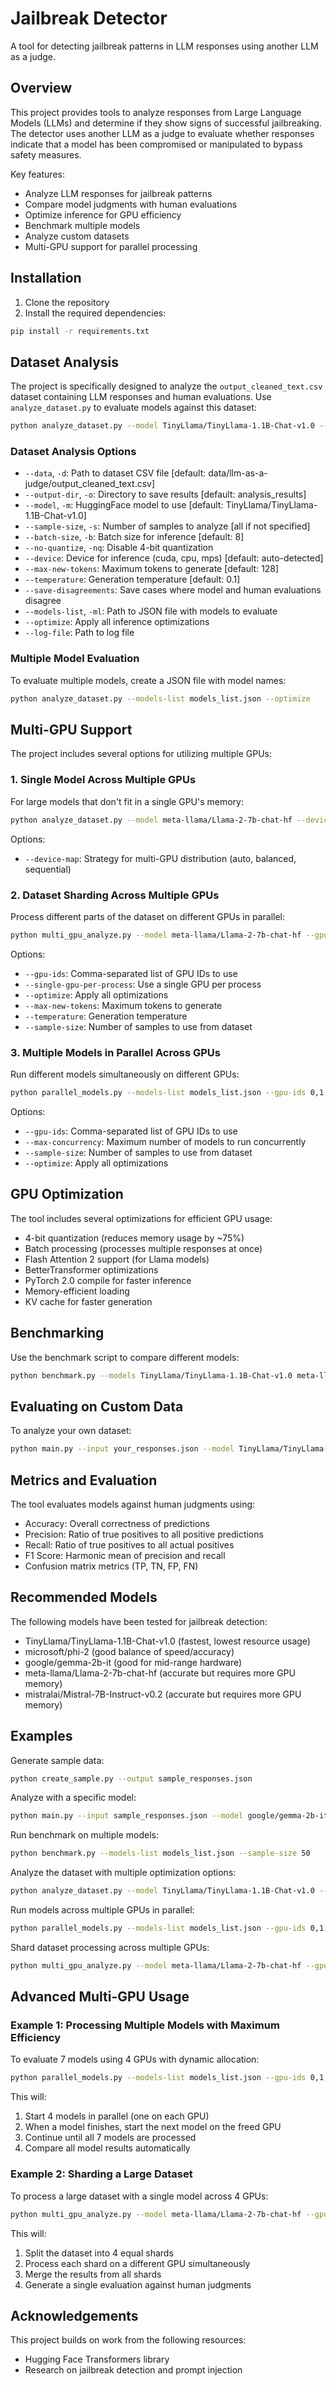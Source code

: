 # Jailbreak Detector

A tool for detecting jailbreak patterns in LLM responses using another LLM as a judge.

## Overview

This project provides tools to analyze responses from Large Language Models (LLMs) and determine if they show signs of successful jailbreaking. The detector uses another LLM as a judge to evaluate whether responses indicate that a model has been compromised or manipulated to bypass safety measures.

Key features:
- Analyze LLM responses for jailbreak patterns
- Compare model judgments with human evaluations
- Optimize inference for GPU efficiency
- Benchmark multiple models
- Analyze custom datasets
- Multi-GPU support for parallel processing

## Installation

1. Clone the repository
2. Install the required dependencies:

```bash
pip install -r requirements.txt
```

## Dataset Analysis

The project is specifically designed to analyze the `output_cleaned_text.csv` dataset containing LLM responses and human evaluations. Use `analyze_dataset.py` to evaluate models against this dataset:

```bash
python analyze_dataset.py --model TinyLlama/TinyLlama-1.1B-Chat-v1.0 --optimize
```

### Dataset Analysis Options

- `--data`, `-d`: Path to dataset CSV file [default: data/llm-as-a-judge/output_cleaned_text.csv]
- `--output-dir`, `-o`: Directory to save results [default: analysis_results]
- `--model`, `-m`: HuggingFace model to use [default: TinyLlama/TinyLlama-1.1B-Chat-v1.0]
- `--sample-size`, `-s`: Number of samples to analyze [all if not specified]
- `--batch-size`, `-b`: Batch size for inference [default: 8]
- `--no-quantize`, `-nq`: Disable 4-bit quantization
- `--device`: Device for inference (cuda, cpu, mps) [default: auto-detected]
- `--max-new-tokens`: Maximum tokens to generate [default: 128] 
- `--temperature`: Generation temperature [default: 0.1]
- `--save-disagreements`: Save cases where model and human evaluations disagree
- `--models-list`, `-ml`: Path to JSON file with models to evaluate
- `--optimize`: Apply all inference optimizations
- `--log-file`: Path to log file

### Multiple Model Evaluation

To evaluate multiple models, create a JSON file with model names:

```bash
python analyze_dataset.py --models-list models_list.json --optimize
```

## Multi-GPU Support

The project includes several options for utilizing multiple GPUs:

### 1. Single Model Across Multiple GPUs

For large models that don't fit in a single GPU's memory:

```bash
python analyze_dataset.py --model meta-llama/Llama-2-7b-chat-hf --device-map auto
```

Options:
- `--device-map`: Strategy for multi-GPU distribution (auto, balanced, sequential)

### 2. Dataset Sharding Across Multiple GPUs

Process different parts of the dataset on different GPUs in parallel:

```bash
python multi_gpu_analyze.py --model meta-llama/Llama-2-7b-chat-hf --gpu-ids 0,1,2,3
```

Options:
- `--gpu-ids`: Comma-separated list of GPU IDs to use
- `--single-gpu-per-process`: Use a single GPU per process
- `--optimize`: Apply all optimizations
- `--max-new-tokens`: Maximum tokens to generate
- `--temperature`: Generation temperature
- `--sample-size`: Number of samples to use from dataset

### 3. Multiple Models in Parallel Across GPUs

Run different models simultaneously on different GPUs:

```bash
python parallel_models.py --models-list models_list.json --gpu-ids 0,1,2,3
```

Options:
- `--gpu-ids`: Comma-separated list of GPU IDs to use
- `--max-concurrency`: Maximum number of models to run concurrently
- `--sample-size`: Number of samples to use from dataset
- `--optimize`: Apply all optimizations

## GPU Optimization

The tool includes several optimizations for efficient GPU usage:

- 4-bit quantization (reduces memory usage by ~75%)
- Batch processing (processes multiple responses at once)
- Flash Attention 2 support (for Llama models)
- BetterTransformer optimizations
- PyTorch 2.0 compile for faster inference
- Memory-efficient loading
- KV cache for faster generation

## Benchmarking

Use the benchmark script to compare different models:

```bash
python benchmark.py --models TinyLlama/TinyLlama-1.1B-Chat-v1.0 meta-llama/Llama-2-7b-chat-hf
```

## Evaluating on Custom Data

To analyze your own dataset:

```bash
python main.py --input your_responses.json --model TinyLlama/TinyLlama-1.1B-Chat-v1.0
```

## Metrics and Evaluation

The tool evaluates models against human judgments using:

- Accuracy: Overall correctness of predictions
- Precision: Ratio of true positives to all positive predictions
- Recall: Ratio of true positives to all actual positives
- F1 Score: Harmonic mean of precision and recall
- Confusion matrix metrics (TP, TN, FP, FN)

## Recommended Models

The following models have been tested for jailbreak detection:

- TinyLlama/TinyLlama-1.1B-Chat-v1.0 (fastest, lowest resource usage)
- microsoft/phi-2 (good balance of speed/accuracy)
- google/gemma-2b-it (good for mid-range hardware)
- meta-llama/Llama-2-7b-chat-hf (accurate but requires more GPU memory)
- mistralai/Mistral-7B-Instruct-v0.2 (accurate but requires more GPU memory)

## Examples

Generate sample data:
```bash
python create_sample.py --output sample_responses.json
```

Analyze with a specific model:
```bash
python main.py --input sample_responses.json --model google/gemma-2b-it
```

Run benchmark on multiple models:
```bash
python benchmark.py --models-list models_list.json --sample-size 50
```

Analyze the dataset with multiple optimization options:
```bash
python analyze_dataset.py --model TinyLlama/TinyLlama-1.1B-Chat-v1.0 --batch-size 8 --optimize
```

Run models across multiple GPUs in parallel:
```bash
python parallel_models.py --models-list models_list.json --gpu-ids 0,1,2,3 --sample-size 100
```

Shard dataset processing across multiple GPUs:
```bash
python multi_gpu_analyze.py --model meta-llama/Llama-2-7b-chat-hf --gpu-ids 0,1,2,3 --optimize
```

## Advanced Multi-GPU Usage

### Example 1: Processing Multiple Models with Maximum Efficiency

To evaluate 7 models using 4 GPUs with dynamic allocation:

```bash
python parallel_models.py --models-list models_list.json --gpu-ids 0,1,2,3 --max-concurrency 4 --sample-size 100 --optimize
```

This will:
1. Start 4 models in parallel (one on each GPU)
2. When a model finishes, start the next model on the freed GPU
3. Continue until all 7 models are processed
4. Compare all model results automatically

### Example 2: Sharding a Large Dataset

To process a large dataset with a single model across 4 GPUs:

```bash
python multi_gpu_analyze.py --model meta-llama/Llama-2-7b-chat-hf --gpu-ids 0,1,2,3 --single-gpu-per-process --optimize
```

This will:
1. Split the dataset into 4 equal shards
2. Process each shard on a different GPU simultaneously
3. Merge the results from all shards
4. Generate a single evaluation against human judgments

## Acknowledgements

This project builds on work from the following resources:
- Hugging Face Transformers library
- Research on jailbreak detection and prompt injection